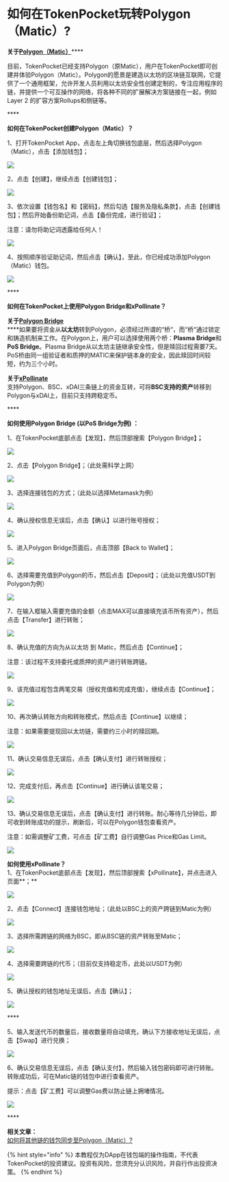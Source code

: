 # 如何在TokenPocket玩转Polygon（Matic）?

**关于**[**Polygon（Matic）**](https://polygon.technology/)\*\*\*\*

目前，TokenPocket已经支持Polygon（原Matic），用户在TokenPocket即可创建并体验Polygon（Matic）。Polygon的愿景是建造以太坊的区块链互联网，它提供了一个通用框架，允许开发人员利用以太坊安全性创建定制的，专注应用程序的链，并提供一个可互操作的网络，将各种不同的扩展解决方案链接在一起，例如Layer 2 的扩容方案Rollups和侧链等。

\*\*\*\*

**如何在TokenPocket创建Polygon（Matic）？**

1、打开TokenPocket App，点击左上角切换钱包底层，然后选择Polygon （Matic），点击【添加钱包】；

![](.gitbook/assets/matic1.png)

2、点击【创建】，继续点击【创建钱包】；

![](.gitbook/assets/matic2.png)

3、依次设置【钱包名】和【密码】，然后勾选【服务及隐私条款】，点击【创建钱包】；然后开始备份助记词，点击【备份完成，进行验证】；

注意：请勿将助记词透露给任何人！

![](.gitbook/assets/matic3.png)

4、按照顺序验证助记词，然后点击【确认】，至此，你已经成功添加Polygon（Matic）钱包。

![](.gitbook/assets/matic4.png)

\*\*\*\*

**如何在TokenPocket上使用Polygon Bridge和xPollinate？**

**关于**[**Polygon Bridge**](https://wallet.matic.network/bridge/)  
****如果要将资金从**以太坊**转到Polygon，必须经过所谓的“桥“，而“桥“通过锁定和铸造机制来工作。在Polygon上，用户可以选择使用两个桥：**Plasma Bridge**和**PoS Bridge**。Plasma Bridge从以太坊主链继承安全性，但是赎回过程需要7天。PoS桥由同一组验证者和质押的MATIC来保护链本身的安全，因此赎回时间较短，约为三个小时。

**关于**[**xPollinate**](https://www.xpollinate.io/)  
支持Polygon、BSC、xDAI三条链上的资金互转，可将**BSC支持的资产**转移到Polygon与xDAI上，目前只支持跨稳定币。

\*\*\*\*

**如何使用Polygon Bridge \(以PoS Bridge为例\) ：**

1、在TokenPocket底部点击【发现】，然后顶部搜索【Polygon Bridge】**；**

![](.gitbook/assets/bridge1.jpg)

2、点击【Polygon Bridge】；（此处需科学上网）

![](.gitbook/assets/bridge2.jpg)

3、选择连接钱包的方式；（此处以选择Metamask为例）

![](.gitbook/assets/br1.jpg)

4、确认授权信息无误后，点击【确认】以进行账号授权；

![](.gitbook/assets/br2.jpg)

5、进入Polygon Bridge页面后，点击顶部【Back to Wallet】；

![](.gitbook/assets/b6.jpg)

6、选择需要充值到Polygon的币，然后点击【Deposit】；（此处以充值USDT到Polygon为例）

![](.gitbook/assets/deposit.jpg)

7、在输入框输入需要充值的金额（点击MAX可以直接填充该币所有资产），然后点击【Transfer】进行转账；

![](.gitbook/assets/br4.jpg)

8、确认充值的方向为从以太坊 到 Matic，然后点击【Continue】；

注意：该过程不支持委托或质押的资产进行转账跨链。

![](.gitbook/assets/br5.jpg)

9、该充值过程包含两笔交易（授权充值和完成充值），继续点击【Continue】；

![](.gitbook/assets/br6.jpg)

10、再次确认转账方向和转账模式，然后点击【Continue】以继续；

注意：如果需要提现回以太坊链，需要约三小时的赎回期。

![](.gitbook/assets/br7.jpg)



11、确认交易信息无误后，点击【确认支付】进行转账授权；

![](.gitbook/assets/br8.jpg)

12、完成支付后，再点击【Continue】进行确认该笔交易；

![](.gitbook/assets/br10.jpg)

13、确认交易信息无误后，点击【确认支付】进行转账。耐心等待几分钟后，即可收到转账成功的提示，刷新后，可以在Polygon钱包查看资产。

注意：如需调整矿工费，可点击【矿工费】自行调整Gas Price和Gas Limit。

![](.gitbook/assets/br013.jpg)



**如何使用xPollinate？**  
1、在TokenPocket底部点击【发现】，然后顶部搜索【xPollinate】，并点击进入页面**；**

![](.gitbook/assets/1%20%286%29.jpg)

2、点击【Connect】连接钱包地址；（此处以BSC上的资产跨链到Matic为例）

![](.gitbook/assets/op2.jpg)

3、选择所需跨链的网络为BSC，即从BSC链的资产转账至Matic；

![](.gitbook/assets/op02.jpg)

4、选择需要跨链的代币；（目前仅支持稳定币，此处以USDT为例）

![](.gitbook/assets/op3.jpg)

5、确认授权的钱包地址无误后，点击【确认】；

![](.gitbook/assets/op4.jpg)

\*\*\*\*

5、输入发送代币的数量后，接收数量将自动填充，确认下方接收地址无误后，点击【Swap】进行兑换；

![](.gitbook/assets/op5.jpg)

6、确认交易信息无误后，点击【确认支付】，然后输入钱包密码即可进行转账。转账成功后，可在Matic链的钱包中进行查看资产。

提示：点击【矿工费】可以调整Gas费以防止链上拥堵情况。

![](.gitbook/assets/op6.jpg)

\*\*\*\*

**相关文章：**  
[如何将其他链的钱包同步至Polygon（Matic）?](https://tphelp.gitbook.io/cn/wallet-management/wallet-sync)



{% hint style="info" %}
本教程仅为DApp在钱包端的操作指南，不代表TokenPocket的投资建议。投资有风险，您须充分认识风险，并自行作出投资决策。
{% endhint %}


